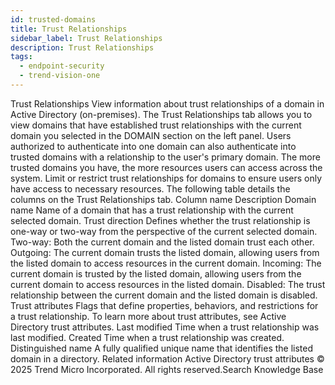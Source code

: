 ```yaml
---
id: trusted-domains
title: Trust Relationships
sidebar_label: Trust Relationships
description: Trust Relationships
tags:
  - endpoint-security
  - trend-vision-one
---
```


 Trust Relationships View information about trust relationships of a domain in Active Directory (on-premises). The Trust Relationships tab allows you to view domains that have established trust relationships with the current domain you selected in the DOMAIN section on the left panel. Users authorized to authenticate into one domain can also authenticate into trusted domains with a relationship to the user's primary domain. The more trusted domains you have, the more resources users can access across the system. Limit or restrict trust relationships for domains to ensure users only have access to necessary resources. The following table details the columns on the Trust Relationships tab. Column name Description Domain name Name of a domain that has a trust relationship with the current selected domain. Trust direction Defines whether the trust relationship is one-way or two-way from the perspective of the current selected domain. Two-way: Both the current domain and the listed domain trust each other. Outgoing: The current domain trusts the listed domain, allowing users from the listed domain to access resources in the current domain. Incoming: The current domain is trusted by the listed domain, allowing users from the current domain to access resources in the listed domain. Disabled: The trust relationship between the current domain and the listed domain is disabled. Trust attributes Flags that define properties, behaviors, and restrictions for a trust relationship. To learn more about trust attributes, see Active Directory trust attributes. Last modified Time when a trust relationship was last modified. Created Time when a trust relationship was created. Distinguished name A fully qualified unique name that identifies the listed domain in a directory. Related information Active Directory trust attributes © 2025 Trend Micro Incorporated. All rights reserved.Search Knowledge Base
